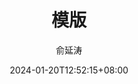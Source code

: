 ---
# 标题
title: '模版'
# 创建时间
date: 2024-01-20T12:52:15+08:00
# 更新时间
lastmod: 2024-01-20T12:52:15+08:00
# 作者
author: ["俞延涛"]
# 分类
categories:
- 
# 标签
tags: 
- 
# 描述
description: "描述11111" #描述
# 权重，用来给文章展示排序，不填就默认按时间排序
weight:
# 是否为草稿
draft: false 
# 背景图
cover:
    image: ""
    caption: "" 
    alt: ""
    relative: false
---